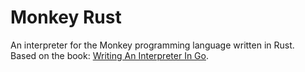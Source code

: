 # Monkey Rust

An interpreter for the Monkey programming language written in Rust.  
Based on the book: [Writing An Interpreter In Go](https://interpreterbook.com/#the-monkey-programming-language).
